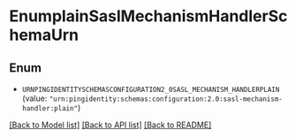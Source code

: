 # EnumplainSaslMechanismHandlerSchemaUrn

## Enum


* `URNPINGIDENTITYSCHEMASCONFIGURATION2_0SASL_MECHANISM_HANDLERPLAIN` (value: `"urn:pingidentity:schemas:configuration:2.0:sasl-mechanism-handler:plain"`)


[[Back to Model list]](../README.md#documentation-for-models) [[Back to API list]](../README.md#documentation-for-api-endpoints) [[Back to README]](../README.md)


